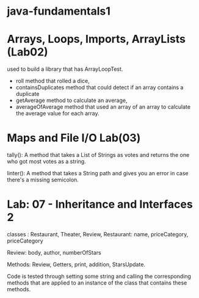 # java-fundamentals1

# Arrays, Loops, Imports, ArrayLists (Lab02)
 used to build a library that has ArrayLoopTest.

- roll method that rolled a dice, 
- containsDuplicates method that could detect if an array contains a duplicate
- getAverage method to calculate an average, 
- averageOfAverage method that used an array of an array to calculate the average value for each array.

#  Maps and File I/O Lab(03)
tally(): A method that takes a List of Strings as votes and returns the one who got most votes as a string.

linter(): A method that takes a String path and gives you an error in case there's a missing semicolon.


# Lab: 07 - Inheritance and Interfaces 2

classes : Restaurant, Theater, Review,  Restaurant: name, priceCategory, priceCategory

Review: body, author, numberOfStars

Methods: Review, Getters, print, addition, StarsUpdate.

Code is tested through setting some string and calling the corresponding methods that are applied to an instance of the class that contains these methods.